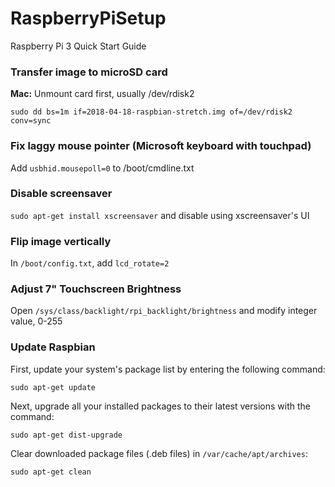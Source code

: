 # RaspberryPiSetup
Raspberry Pi 3 Quick Start Guide

### Transfer image to microSD card
**Mac:** Unmount card first, usually /dev/rdisk2

`sudo dd bs=1m if=2018-04-18-raspbian-stretch.img of=/dev/rdisk2 conv=sync`

### Fix laggy mouse pointer (Microsoft keyboard with touchpad)
Add `usbhid.mousepoll=0` to /boot/cmdline.txt

### Disable screensaver
`sudo apt-get install xscreensaver` and disable using xscreensaver's UI

### Flip image vertically
In `/boot/config.txt`, add `lcd_rotate=2`

### Adjust 7" Touchscreen Brightness
Open `/sys/class/backlight/rpi_backlight/brightness` and modify integer value, 0-255

### Update Raspbian
First, update your system's package list by entering the following command:

`sudo apt-get update`

Next, upgrade all your installed packages to their latest versions with the command:

`sudo apt-get dist-upgrade`

Clear downloaded package files (.deb files) in `/var/cache/apt/archives`:

`sudo apt-get clean`
